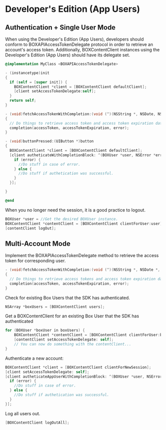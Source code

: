 Developer's Edition (App Users)
==============

Authentication + Single User Mode
--------------------
When using the Developer's Edition (App Users), developers should conform to BOXAPIAccessTokenDelegate protocol in order to
retrieve an account's access token. Additionally, BOXContentClient instances using the Developer's Edition (App Users)
should have its delegate set.

```objectivec
@implementation MyClass <BOXAPIAccessTokenDelegate>

- (instancetype)init
{
  if (self = [super init]) {
    BOXContentClient *client = [BOXContentClient defaultClient];
    [client setAccessTokenDelegate:self];
  }
  return self;
}

- (void)fetchAccessTokenWithCompletion:(void (^)(NSString *, NSDate, NSError *))completion
{
  // Do things to retrieve access token and access token expiration date.
  completion(accessToken, accessTokenExpiration, error);
}

- (void)buttonPressed:(UIButton *)button
{
  BOXContentClient *client = [BOXContentClient defaultClient];
  [client autheticateWithCompletionBlock: ^(BOXUser *user, NSError *error){
    if (error) {
      //Do stuff in case of error.
    } else {
      //Do stuff if authetication was successful.
    }
  }];

}

@end
```

When you no longer need the session, it is a good practice to logout.
```objectivec
BOXUser *user = //Get the desired BOXUser instance.
BOXContentClient *contentClient = [BOXContentClient clientForUser:user];
[contentClient logOut];
```

Multi-Account Mode
------------------------
Implement the BOXAPIAccessTokenDelegate method to retrieve the access token for corresponding user.
```objectivec
- (void)fetchAccessTokenWithCompletion:(void (^)(NSString *, NSDate *, NSError))completion
{
  // Do things to retrieve access tokens and access token expiration dates.
  completion(accessToken, accessTokenExpiration, error);
}
```

Check for existing Box Users that the SDK has authenticated.
```objectivec
NSArray *boxUsers = [BOXContentClient users];
```

Get a BOXContentClient for an existing Box User that the SDK has authenticated
```objectivec
for (BOXUser *boxUser in boxUsers) {
	BOXContentClient *contentClient = [BOXContentClient clientForUser:boxUser];
	[contentClient setAccessTokenDelegate: self];
	// You can now do something with the contentClient...
}
```

Authenticate a new account:
```objectivec
BOXContentClient *client = [BOXContentClient clientForNewSession];
[client setAccessTokenDelegate: self];
[client autheticateAppUserWithCompletionBlock: ^(BOXUser *user, NSError *error){
  if (error) {
    //Do stuff in case of error.
  } else {
    //Do stuff if authetication was successful.
  }
}];
```

Log all users out.
```objectivec
[BOXContentClient logOutAll];
```
